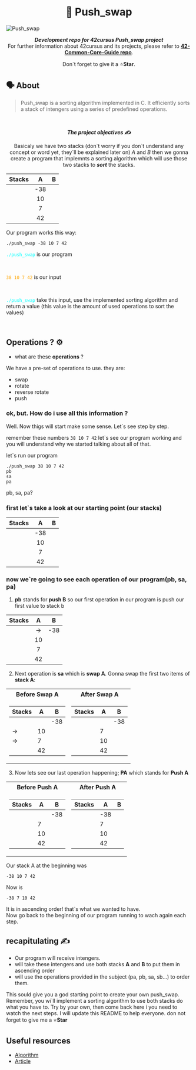 <h1 align="center">
	📖 Push_swap
</h1>

![Push_swap](https://github.com/user-attachments/assets/e5de5dba-bfa2-4136-acb3-b2f0373e109a)

<p align="center">
	<b><i>Development repo for 42cursus Push_swap project</i></b><br>
	For further information about 42cursus and its projects, please refer to <a href="https://github.com/MarkosComK/42-Common-Core-Guide"><b>42-Common-Core-Guide repo</b></a>.
</p>
<p align="center">
	Don`t forget to give it a ⭐<strong>Star</strong>.
</p>
<!---
<h3 align="center">
	<a href="#%EF%B8%8F-about">About</a>
	<span> · </span>
	<a href="#-index">Index</a>
	<span> · </span>
	<a href="#%EF%B8%8F-usage">Usage</a>
	<span> · </span>
	<a href="#-testing">Testing</a>
</h3>

<div align="center">
	<img src="https://github.com/MarkosComK/42-Libft/assets/67120870/10a2a298-340e-4a67-96bd-d97716a60526">
</div>
-->

## 🗣️ About

> Push_swap is a sorting algorithm implemented in C. It efficiently sorts a stack of intengers using a series of predefined operations.

<br>

<p align="center">
	<b><i>The project objectives ✍️</i></b><br>
</p>

<p align="center">
    Basicaly we have two stacks (don`t worry if you don`t understand any concept or word yet, they`ll be explained later on) <i>A</i> and <i>B</i> then we gonna create a program that implemnts a sorting algorithm which will use those two stacks to <strong><i>sort</i></strong> the stacks.
</p>

| Stacks |   A   |   B   |
| :---:  | :---: | :---: |
|        |  -38  |       |
|        |   10  |       |
|        |   7   |       |
|        |   42  |       |

<p>
    Our program works this way:
</p>

```console
./push_swap -38 10 7 42
```

<p>
    <code style="color: cyan">./push_swap</code> is our program
</p>
<br>
<p>
    <code style="color: orange">38 10 7 42</code> is our input
</p>
<br>
<p>
     <code style="color: cyan">./push_swap</code> take this input, use the implemented sorting algorithm and return a value (this value is the amount of used operations to sort the values)
</p>
<br>

## Operations ? ⚙️

- what are these <strong>operations</strong> ?

We have a pre-set of operations to use. they are:

- swap
- rotate
- reverse rotate
- push

### ok, but. How do i use all this information ?

Well. Now thigs will start make some sense. Let`s see step by step.

remember these numbers <code>38 10 7 42</code> let`s see our program working and you will understand why we started talking about all of that.

let`s run our program

```console
./push_swap 38 10 7 42
pb
sa
pa
```
pb, sa, pa?

### first let`s take a look at our starting point (our stacks)

| Stacks |   A   |   B   |
| :---:  | :---: | :---: |
|        |  -38  |       |
|        |   10  |       |
|        |   7   |       |
|        |   42  |       |

### now we`re going to see each operation of our program(pb, sa, pa)

1. <strong>pb</strong> stands for <strong>push B</strong> so our first operation in our program is push our first value to stack b

| Stacks |   A   |   B   |
| :---:  | :---: | :---: |
|        |   ->  |  -38  |
|        |   10  |       |
|        |   7   |       |
|        |   42  |       |

2. Next operation is <strong>sa</strong> which is <strong>swap A</strong>. Gonna swap the first two items of <strong>stack A</strong>:

<table>
<tr><th>Before Swap A</th><th>After Swap A</th></tr>
<tr><td>

| Stacks |   A   |   B   |
|--------|-------|-------|
|        |       |  -38  |
|   ->   |   10  |       |
|   ->   |   7   |       |
|        |   42  |       |

</td><td>

| Stacks |   A   |   B   |
|--------|-------|-------|
|        |       |  -38  |
|        |   7   |       |
|        |   10  |       |
|        |   42  |       |

</td></tr> </table>

3. Now lets see our last operation happening; <strong>PA</strong> which stands for <strong>Push A</strong>

<table>
<tr><th>Before Push A</th><th>After Push A</th></tr>
<tr><td>

| Stacks |   A   |   B   |
|--------|-------|-------|
|        |       |  -38  |
|        |   7   |       |
|        |   10  |       |
|        |   42  |       |

</td><td>

| Stacks |   A   |   B   |
|--------|-------|-------|
|        |   -38 |       |
|        |   7   |       |
|        |   10  |       |
|        |   42  |       |

</td></tr> </table>

Our stack A at the beginning was

```console
-38 10 7 42
```

Now is

```console
-38 7 10 42
```

It is in ascending order! that`s what we wanted to have.
<br>
Now go back to the beginning of our program running to wach again each step.

## recapitulating ✍️

- Our program will receive intengers.
- will take these intengers and use both stacks <strong>A</strong> and <strong>B</strong> to put them in ascending order
- will use the operations provided in the subject (pa, pb, sa, sb...) to order them.

This sould give you a god starting point to create your own push_swap. Remember, you wi`ll implement a sorting algorithm to use both stacks do what you have to. Try by your own, then come back here i you need to watch the next steps. I will update this README to help everyone. don not forget to give me a ⭐<strong>Star</strong>

## Useful resources

* [Algorithm](https://github.com/VBrazhnik/Push_swap/wiki/Algorithm)
* [Article](https://medium.com/@jamierobertdawson/push-swap-the-least-amount-of-moves-with-two-stacks-d1e76a71789a)
